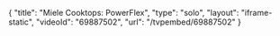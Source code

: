 {
    "title": "Miele Cooktops: PowerFlex",
    "type": "solo",
    "layout": "iframe-static",
    "videoId": "69887502",
    "url": "\/tvpembed\/69887502"
}